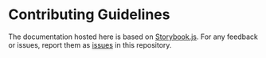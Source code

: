 # Contributing Guidelines

The documentation hosted here is based on [Storybook.js](https://storybook.js.org/). For any feedback or issues, report them as [issues](https://github.com/HCL-TECH-SOFTWARE/dx-blueprint-storybook/issues) in this repository. 